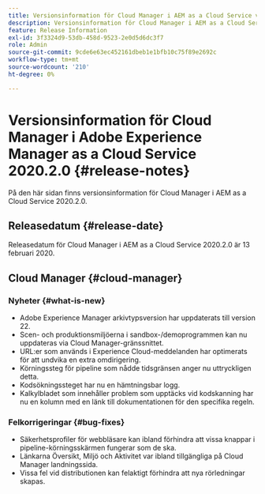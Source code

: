 ```yaml
---
title: Versionsinformation för Cloud Manager i AEM as a Cloud Service version 2020.2.0
description: Versionsinformation för Cloud Manager i AEM as a Cloud Service version 2020.2.0
feature: Release Information
exl-id: 3f3324d9-53db-458d-9523-2e0d5d6dc3f7
role: Admin
source-git-commit: 9cde6e63ec452161dbeb1e1bfb10c75f89e2692c
workflow-type: tm+mt
source-wordcount: '210'
ht-degree: 0%

---
```


# Versionsinformation för Cloud Manager i Adobe Experience Manager as a Cloud Service 2020.2.0 {#release-notes}

På den här sidan finns versionsinformation för Cloud Manager i AEM as a Cloud Service 2020.2.0.

## Releasedatum {#release-date}

Releasedatum för Cloud Manager i AEM as a Cloud Service 2020.2.0 är 13 februari 2020.

## Cloud Manager {#cloud-manager}

### Nyheter {#what-is-new}

* Adobe Experience Manager arkivtypsversion har uppdaterats till version 22.
* Scen- och produktionsmiljöerna i sandbox-/demoprogrammen kan nu uppdateras via Cloud Manager-gränssnittet.
* URL:er som används i Experience Cloud-meddelanden har optimerats för att undvika en extra omdirigering.
* Körningssteg för pipeline som nådde tidsgränsen anger nu uttryckligen detta.
* Kodsökningssteget har nu en hämtningsbar logg.
* Kalkylbladet som innehåller problem som upptäcks vid kodskanning har nu en kolumn med en länk till dokumentationen för den specifika regeln.

### Felkorrigeringar  {#bug-fixes}

* Säkerhetsprofiler för webbläsare kan ibland förhindra att vissa knappar i pipeline-körningsskärmen fungerar som de ska.
* Länkarna Översikt, Miljö och Aktivitet var ibland tillgängliga på Cloud Manager landningssida.
* Vissa fel vid distributionen kan felaktigt förhindra att nya rörledningar skapas.
